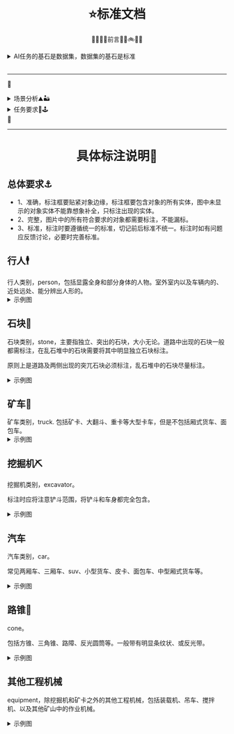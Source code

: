 # <div align="center">⭐标准文档</div>

<div align="center">
<p>
🚚🚂🚌🚗前言🚜🚧🚲👨‍🔧
</p>
</div>

<div >
<details >
<summary align="left">AI任务的基石是数据集，数据集的基石是标准</summary>
基于深度学习的AI任务的基础是数据，可以说数据集的质量和数量在很大程度上决定了AI任务的上限。在图像分类领域，正是李飞飞创建的ImageNet数据集开启了视觉任务的深度学习时代，后续的COCO同样是目标检测领域持久的标杆。正是因为这些数据集在数据采集、清洗、标注上都建立了极为严格的标准，并且经过反复的审核，才能呈现极高的质量。

</details>
<br>

----
🚩

<details>
<summary>
场景分析⛰🏜
</summary>
工作场景为各类矿山。其中动态对象包括各类工程车辆（挖掘机、装载机、矿车）、普通车辆、工作人员。静态目标包括方锥、路面、建筑物、碎石等。工作时间包括白天和夜间、正常天气与雨雪雾等恶劣天气。
</details>

<details>
<summary>
任务要求🎯🕹
</summary>
此项目主要目标是为了辅助矿车进行无人驾驶，目前的检测目标为7类。涵盖了矿车行驶过程中需避让的主要对象。

- 行人
- 石块
- 矿车
- 挖掘机
- 汽车
- 方锥
- 其他工程机械

前期数据集还有“阴影”类，考虑到数据数量与质量，和类别定义的不准确性，以及对数据集类别平衡的影响，现去除"shadow"。

</details>
🏁
</div>

----
<div>


# <div align="center">具体标注说明📜</div>

## 总体要求⚓
<div>

- 1、准确，标注框要贴紧对象边缘，标注框要包含对象的所有实体，图中未显示的对象实体不能靠想象补全，只标注出现的实体。
- 2、完整，图片中的所有符合要求的对象都需要标注，不能漏标。
- 3、标准，标注时要遵循统一的标准，切记前后标准不统一。标注时如有问题应反馈讨论，必要时完善标准。

</div>

## 行人🕴
<div align="left">
行人类别，person，包括显露全身和部分身体的人物。室外室内以及车辆内的、近处远处、能分辨出人形的。
<details align="left">
<summary>
示例图
</summary>
标注时应注意划清边缘，人物的身体部分要全部包含，但是人物身体之外的对象（包、自行车、手持物品等）无需包含。

![行人1](./images/%E4%BA%BA%E7%89%A9%E7%A4%BA%E4%BE%8B.png)

</details>
</div>

## 石块💎
<div align>
石块类别，stone，主要指独立、突出的石块，大小无论。道路中出现的石块一般都需标注，在乱石堆中的石块需要将其中明显独立石块标注。

原则上是道路及两侧出现的突兀石块必须标注，乱石堆中的石块尽量标注。
<details align="left">
<summary>
示例图
</summary>
道路中出现的必须标注，其他地方（石头堆、矿渣、乱石地）处的石块多多益善，且以独立、突出的为主。

![石头1](./images/stone1.png)
![石头1](./images/stone2.png)

</details>
</div>

## 矿车🚜
<div align>
矿车类别，truck.
包括矿卡、大翻斗、重卡等大型卡车，但是不包括厢式货车、面包车。
<details align="left">
<summary>
示例图
</summary>
<br>
正确示例↓

![truck1](./images/truck1.png)
![truck2](./images/矿车.png)

错误示例↓
![truck错误示范2](./images/%E9%94%99%E8%AF%AF1.png)

</details>
</div>

## 挖掘机⛏

<div align>
挖掘机类别，excavator。

标注时应将注意铲斗范围，将铲斗和车身都完全包含。
<details align="left">
<summary>
示例图
</summary>
<br>
示例↓

![truck1](./images/kuang1.png)
![exc1](./images/truck1.png)
![exc2](./images/truck3.png)


</details>
</div>

## 汽车

<div align>
汽车类别，car。

常见两厢车、三厢车、suv、小型货车、皮卡、面包车、中型厢式货车等。
<details align="left">
<summary>
示例图
</summary>
<br>
示例↓

![truck1](./images/car1.png)
![exc1](./images/car2.png)
![exc2](./images/kuang3.png)


</details>
</div>

## 路锥🚧

<div align>
cone。

包括方锥、三角锥、路障、反光圆筒等。一般带有明显条纹状、或反光带。
<details align="left">
<summary>
示例图
</summary>
<br>
示例↓

![cone1](./images/cone1.png)
![cone2](./images/cone%E5%AE%9E%E4%BE%8B1.png)

</details>
</div>


## 其他工程机械
equipment，除挖掘机和矿卡之外的其他工程机械，包括装载机、吊车、搅拌机、以及其他矿山中的作业机械。


<details align="left">
<summary>
示例图
</summary>
<br>
示例↓

![equipment1](./images/equipment1.png)
![equipment2](./images/equipment2.png)
![equipment3](./images/equipment3.png)
</details>
</div>


</div>


